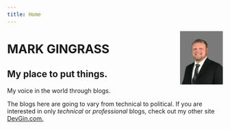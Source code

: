 ```yaml
---
title: Home
---
```

 
<img class = "avatar" width = "100" style="float: right;" src="mark_gingrass_bio.jpg">

# MARK GINGRASS

## My place to put things.
My voice in the world through blogs.

The blogs here are going to vary from technical to political. If you are interested in only *technical* or *professional* blogs, check out my other site <a href="http://www.devgin.com">DevGin.com.</a>

